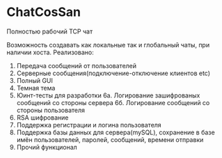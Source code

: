# ChatCosSan
Полностью рабочий TCP чат

Возможность создавать как локальные так и глобальный чаты, при наличии хоста.
Реализовано:
1. Передача сообщений от пользователей
2. Серверные сообщения(подключение-отключение клиентов etc)
3. Полный GUI
4. Темная тема
5. Юинт-тесты для разработки
6а. Логирование зашифрованых сообщений со стороны сервера
6б. Логирование сообщений со стороны пользователя
7. RSA шифрование
8. Поддержка регистрации и логина пользователя
9. Поддержка базы данных для сервера(mySQL), сохранение в базе имён пользователей, паролей, сообщений, времени отправки
10. Прочий функционал 

